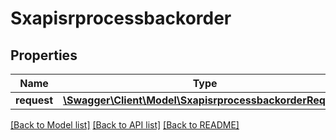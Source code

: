 # Sxapisrprocessbackorder

## Properties
Name | Type | Description | Notes
------------ | ------------- | ------------- | -------------
**request** | [**\Swagger\Client\Model\SxapisrprocessbackorderRequest**](SxapisrprocessbackorderRequest.md) |  | [optional] 

[[Back to Model list]](../README.md#documentation-for-models) [[Back to API list]](../README.md#documentation-for-api-endpoints) [[Back to README]](../README.md)


